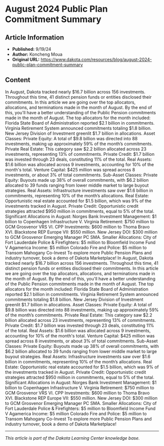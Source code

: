 # August 2024 Public Plan Commitment Summary

## Article Information
- **Published:** 9/19/24
- **Author:** Koncheng Moua
- **Original URL:** https://www.dakota.com/resources/blog/august-2024-public-plan-commitment-summary

## Content

In August, Dakota tracked nearly $16.7 billion across 156 investments. Throughout this time, 41 distinct pension funds or entities disclosed their commitments. In this article we are going over the top allocators, allocations, and terminations made in the month of August. By the end of this, you'll have a better understanding of the Public Pension commitments made in the month of August. The top allocators for the month included: Florida State Board of Administration reported $2.1 billion in commitments. Virginia Retirement System announced commitments totaling $1.8 billion. New Jersey Division of Investment greenlit $1.7 billion in allocations. Asset Classes: Private Equity: A total of $9.8 billion was directed into 88 investments, making up approximately 59% of the month’s commitments. Private Real Estate: This category saw $2.2 billion allocated across 23 investments, representing 13% of commitments. Private Credit: $1.7 billion was invested through 23 deals, constituting 11% of the total. Real Assets: $1.6 billion was allocated across 9 investments, accounting for 10% of the month's total. Venture Capital: $425 million was spread across 8 investments, or about 3% of total commitments. Sub-Asset Classes: Private Equity: Buyouts made up 38% of overall commitments, with $6.2 billion allocated to 39 funds ranging from lower middle market to large buyout strategies. Real Assets: Infrastructure investments saw over $1.6 billion in commitments, representing 10% of the month’s allocations. Real Estate: Opportunistic real estate accounted for $1.5 billion, which was 9% of the investments tracked in August. Private Credit: Opportunistic credit strategies attracted $950 million in commitments, equal to 5% of the total. Significant Allocations in August: Norges Bank Investment Management: $1 billion to Copenhagen Infrastructure V. Virginia Retirement: $750 million to GCM Grosvenor VRS VI. CPP Investments: $600 million to Thoma Bravo XVI. Blackstone REP Europe VII: $550 million. New Jersey DOI: $300 million to GCM Grosvenor Emerging Manager PC SMA. Smaller Allocations: City of Fort Lauderdale Police & Firefighters: $5 million to Bloomfield Income Fund V Agamerica Income: $5 million Colorado Fire and Police: $5 million to Transom Mahogany Co-Invest To explore more Public Pension Plans and industry turnover, book a demo of Dakota Marketplace! In August, Dakota tracked nearly $16.7 billion across 156 investments. Throughout this time, 41 distinct pension funds or entities disclosed their commitments. In this article we are going over the top allocators, allocations, and terminations made in the month of August. By the end of this, you'll have a better understanding of the Public Pension commitments made in the month of August. The top allocators for the month included: Florida State Board of Administration reported $2.1 billion in commitments. Virginia Retirement System announced commitments totaling $1.8 billion. New Jersey Division of Investment greenlit $1.7 billion in allocations. Asset Classes: Private Equity: A total of $9.8 billion was directed into 88 investments, making up approximately 59% of the month’s commitments. Private Real Estate: This category saw $2.2 billion allocated across 23 investments, representing 13% of commitments. Private Credit: $1.7 billion was invested through 23 deals, constituting 11% of the total. Real Assets: $1.6 billion was allocated across 9 investments, accounting for 10% of the month's total. Venture Capital: $425 million was spread across 8 investments, or about 3% of total commitments. Sub-Asset Classes: Private Equity: Buyouts made up 38% of overall commitments, with $6.2 billion allocated to 39 funds ranging from lower middle market to large buyout strategies. Real Assets: Infrastructure investments saw over $1.6 billion in commitments, representing 10% of the month’s allocations. Real Estate: Opportunistic real estate accounted for $1.5 billion, which was 9% of the investments tracked in August. Private Credit: Opportunistic credit strategies attracted $950 million in commitments, equal to 5% of the total. Significant Allocations in August: Norges Bank Investment Management: $1 billion to Copenhagen Infrastructure V. Virginia Retirement: $750 million to GCM Grosvenor VRS VI. CPP Investments: $600 million to Thoma Bravo XVI. Blackstone REP Europe VII: $550 million. New Jersey DOI: $300 million to GCM Grosvenor Emerging Manager PC SMA. Smaller Allocations: City of Fort Lauderdale Police & Firefighters: $5 million to Bloomfield Income Fund V Agamerica Income: $5 million Colorado Fire and Police: $5 million to Transom Mahogany Co-Invest To explore more Public Pension Plans and industry turnover, book a demo of Dakota Marketplace!

---

*This article is part of the Dakota Learning Center knowledge base.*